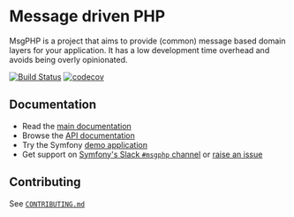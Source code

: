 # Message driven PHP

MsgPHP is a project that aims to provide (common) message based domain layers for your application. It has a low development time overhead and avoids being overly opinionated.

[![Build Status](https://travis-ci.org/msgphp/msgphp.svg?branch=master)](https://travis-ci.org/msgphp/msgphp) [![codecov](https://codecov.io/gh/msgphp/msgphp/branch/master/graph/badge.svg)](https://codecov.io/gh/msgphp/msgphp)

## Documentation

- Read the [main documentation](https://msgphp.github.io/docs/)
- Browse the [API documentation](https://msgphp.github.io/api/)
- Try the Symfony [demo application](https://github.com/msgphp/symfony-demo-app)
- Get support on [Symfony's Slack `#msgphp` channel](https://symfony.com/slack-invite) or [raise an issue](https://github.com/msgphp/msgphp/issues/new)

## Contributing

See [`CONTRIBUTING.md`](CONTRIBUTING.md)
